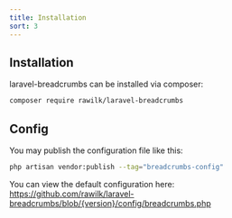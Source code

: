 ```yaml
---
title: Installation
sort: 3
---
```


## Installation

laravel-breadcrumbs can be installed via composer:

```bash
composer require rawilk/laravel-breadcrumbs
```

## Config

You may publish the configuration file like this:

```bash
php artisan vendor:publish --tag="breadcrumbs-config"
```

You can view the default configuration here: https://github.com/rawilk/laravel-breadcrumbs/blob/{version}/config/breadcrumbs.php
